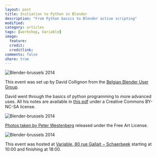 ```yaml
---
layout: post
title: Initiation to Python in Blender
description: "From Python basics to Blender active scripting"
modified: 
category: articles
tags: [workshop, Variable]
image:
  feature:
  credit: 
  creditlink: 
comments: false
share: true
---
```


![Blender-brussels 2014]({{site.url}}/images/2014-02-08_IMG_8610.JPG)

This event was set up by David Collignon from the [Belgian Blender User Group](http://bbug.tuxfamily.org/index.php?p=/discussion/85/20140208-initiation-to-python-in-blender).

David went through the basics of python programming to more advanced uses. All his notes are available in [this pdf]({{site.url}}/docs/2014_Bbug_Initiation_To_Python_In_Blender.pdf) under a Creative Commons BY-NC-SA license.

![Blender-brussels 2014]({{site.url}}/images/2014-02-08_IMG_8615.JPG)

[Photos taken by Peter Westenberg](http://gallery3.constantvzw.org/index.php/Blender-Python-workshop) released under the Free Art License.

![Blender-brussels 2014]({{site.url}}/images/2014-02-08_IMG_8613.JPG)


This event was  hosted at [Variable, 80 rue Gallait − Schaerbeek](https://www.openstreetmap.org/way/60317745#map=19/50.86677/4.36900) starting at 10:00 and finishing at 18:00.
